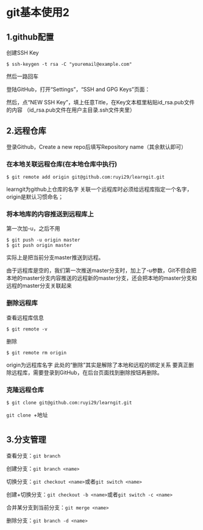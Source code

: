 # git基本使用2

## 1.github配置
创建SSH Key
```
$ ssh-keygen -t rsa -C "youremail@example.com"
```
然后一路回车

登陆GitHub，打开“Settings”，“SSH and GPG Keys”页面：

然后，点“NEW SSH Key”，填上任意Title，在Key文本框里粘贴id_rsa.pub文件的内容
（id_rsa.pub文件在用户主目录.ssh文件夹里）

## 2.远程仓库
登录Github，Create a new repo后填写Repository name（其余默认即可）
### 在本地关联远程仓库(在本地仓库中执行)
```
$ git remote add origin git@github.com:ruyi29/learngit.git
```
learngit为github上仓库的名字
关联一个远程库时必须给远程库指定一个名字，origin是默认习惯命名；

### 将本地库的内容推送到远程库上
第一次加-u，之后不用
```
$ git push -u origin master
$ git push origin master
```
实际上是把当前分支master推送到远程。

由于远程库是空的，我们第一次推送master分支时，加上了-u参数，Git不但会把本地的master分支内容推送的远程新的master分支，还会把本地的master分支和远程的master分支关联起来

### 删除远程库
查看远程库信息
```
$ git remote -v
```
删除
```
$ git remote rm origin
```
origin为远程库名字
此处的“删除”其实是解除了本地和远程的绑定关系
要真正删除远程库，需要登录到GitHub，在后台页面找到删除按钮再删除。

### 克隆远程仓库
```
$ git clone git@github.com:ruyi29/learngit.git
```
`git clone `+地址
#
## 3.分支管理
查看分支：`git branch`

创建分支：`git branch <name>`

切换分支：`git checkout <name>`或者`git switch <name>`

创建+切换分支：`git checkout -b <name>`或者`git switch -c <name>`

合并某分支到当前分支：`git merge <name>`

删除分支：`git branch -d <name>`